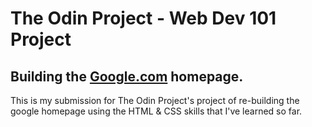 # The Odin Project - Web Dev 101 Project
## Building the [Google.com](https://www.google.com) homepage.

This is my submission for The Odin Project's project of re-building the google homepage using the HTML & CSS skills that I've learned so far.